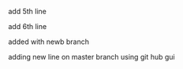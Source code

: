 add 5th line

add 6th line

added with newb branch


adding new line on master branch using git hub gui
